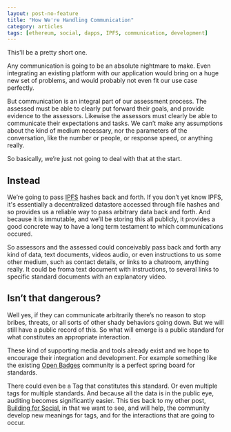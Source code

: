 ```yaml
---
layout: post-no-feature
title: "How We're Handling Communication"
category: articles
tags: [ethereum, social, dapps, IPFS, communication, development]
---
```

This'll be a pretty short one. 

Any communication is going to be an absolute nightmare to make. Even integrating an existing platform with our application would bring on a huge new set of problems, and would probably not even fit our use case perfectly.

But communication is an integral part of our assessment process. The assessed must be able to clearly put forward their goals, and provide evidence to the assessors. Likewise the assessors must clearly be able to communicate their expectations and tasks. We can’t make any assumptions about the kind of medium necessary, nor the parameters of the conversation, like the number or people, or response speed, or anything really.

So basically, we’re just not going to deal with that at the start.


Instead
------------------------
We’re going to pass [IPFS](https://ipfs.io/) hashes back and forth. If you don’t yet know IPFS, it's essentially a decentralized datastore accessed through file hashes and so provides us a reliable way to pass arbitrary data back and forth. And because it is immutable, and we’ll be storing this all publicly, it provides a good concrete way to have a long term testament to which communications occured.

So assessors and the assessed could conceivably pass back and forth any kind of data, text documents, videos audio, or even instructions to us some other medium, such as contact details, or links to a chatroom, anything really. It could be froma  text document with instructions, to several links to specific standard documents with an explanatory video.

Isn’t that dangerous?
------------------------------
Well yes, if they can communicate arbitrarily there’s no reason to stop bribes, threats, or all sorts of other shady behaviors going down. But we will still have a public record of this. So what will emerge is a public standard for what constitutes an appropriate interaction.

These kind of supporting media and tools already exist and we hope to encourage their integration and development. For example something like the existing [Open Badges](http://openbadges.org/) community is a perfect spring board for standards.

There could even be a Tag that constitutes this standard. Or even multiple tags for multiple standards. And because all the data is in the public eye, auditing becomes significantly easier. This ties back to my other post, [Building for Social](http://otlw.co/articles/building-for-social), in that we want to see, and will help, the community develop new meanings for tags, and for the interactions that are going to occur.
